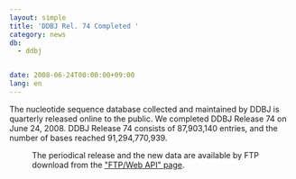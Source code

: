 ```yaml
---
layout: simple
title: 'DDBJ Rel. 74 Completed '
category: news
db:
  - ddbj


date: 2008-06-24T00:00:00+09:00
lang: en
---
```


 The nucleotide sequence database collected and maintained by DDBJ is quarterly released online to the public. We completed DDBJ Release 74 on June 24, 2008. DDBJ Release 74 consists of 87,903,140 entries, and the number of bases reached 91,294,770,939.<dd>The periodical release and the new data are available by FTP download from the <a href="/services/index-e.html "> "FTP/Web API" page</a>.</dd>
